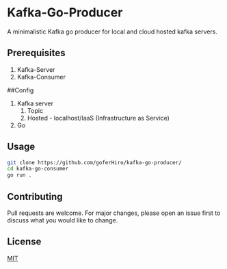 # Kafka-Go-Producer

A minimalistic Kafka go producer for  local and cloud hosted kafka servers.

## Prerequisites

1. Kafka-Server 
2. Kafka-Consumer

##Config

1. Kafka server 
    1. Topic 
    2. Hosted - localhost/IaaS (Infrastructure as Service)
2. Go 

## Usage

```bash
git clone https://github.com/goferHiro/kafka-go-producer/
cd kafka-go-consumer
go run .
```

## Contributing
Pull requests are welcome. For major changes, please open an issue first to discuss what you would like to change.

## License
[MIT](https://choosealicense.com/licenses/mit/)
